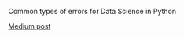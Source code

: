 Common types of errors for Data Science in Python

[Medium post](https://gustavorsantos.medium.com/most-common-error-types-in-data-science-396f9ebda40f?sk=64c9dfe658cf1d7c91dafbe71009fad2)
